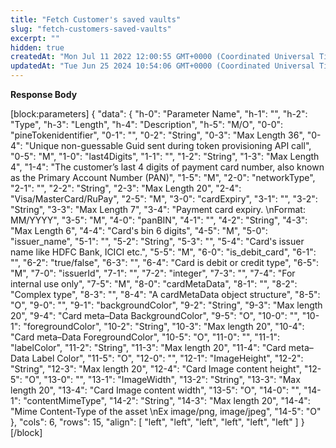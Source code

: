 ```yaml
---
title: "Fetch Customer's saved vaults"
slug: "fetch-customers-saved-vaults"
excerpt: ""
hidden: true
createdAt: "Mon Jul 11 2022 12:00:55 GMT+0000 (Coordinated Universal Time)"
updatedAt: "Tue Jun 25 2024 10:54:06 GMT+0000 (Coordinated Universal Time)"
---
```

**Response Body** 

[block:parameters]
{
  "data": {
    "h-0": "Parameter Name",
    "h-1": "",
    "h-2": "Type",
    "h-3": "Length",
    "h-4": "Description",
    "h-5": "M/O",
    "0-0": "pineTokenidentifier",
    "0-1": "",
    "0-2": "String",
    "0-3": "Max Length 36",
    "0-4": "Unique non-guessable Guid sent during token provisioning API call",
    "0-5": "M",
    "1-0": "last4Digits",
    "1-1": "",
    "1-2": "String",
    "1-3": "Max Length 4",
    "1-4": "The customer’s last 4 digits of payment card number, also known as the Primary Account Number (PAN)",
    "1-5": "M",
    "2-0": "networkType",
    "2-1": "",
    "2-2": "String",
    "2-3": "Max Length 20",
    "2-4": "Visa/MasterCard/RuPay",
    "2-5": "M",
    "3-0": "cardExpiry",
    "3-1": "",
    "3-2": "String",
    "3-3": "Max Length 7",
    "3-4": "Payment card expiry.  \nFormat: MM/YYYY",
    "3-5": "M",
    "4-0": "panBIN",
    "4-1": "",
    "4-2": "String",
    "4-3": "Max Length 6",
    "4-4": "Card's bin 6 digits",
    "4-5": "M",
    "5-0": "issuer_name",
    "5-1": "",
    "5-2": "String",
    "5-3": "",
    "5-4": "Card's issuer name like HDFC Bank, ICICI etc.",
    "5-5": "M",
    "6-0": "is_debit_card",
    "6-1": "",
    "6-2": "true/false",
    "6-3": "",
    "6-4": "Card is debit or credit type",
    "6-5": "M",
    "7-0": "issuerId",
    "7-1": "",
    "7-2": "integer",
    "7-3": "",
    "7-4": "For internal use only",
    "7-5": "M",
    "8-0": "cardMetaData",
    "8-1": "",
    "8-2": "Complex type",
    "8-3": "",
    "8-4": "A cardMetaData object structure",
    "8-5": "O",
    "9-0": "",
    "9-1": "backgroundColor",
    "9-2": "String",
    "9-3": "Max length 20",
    "9-4": "Card meta–Data BackgroundColor",
    "9-5": "O",
    "10-0": "",
    "10-1": "foregroundColor",
    "10-2": "String",
    "10-3": "Max length 20",
    "10-4": "Card meta–Data ForegroundColor",
    "10-5": "O",
    "11-0": "",
    "11-1": "labelColor",
    "11-2": "String",
    "11-3": "Max length 20",
    "11-4": "Card meta–Data Label Color",
    "11-5": "O",
    "12-0": "",
    "12-1": "ImageHeight",
    "12-2": "String",
    "12-3": "Max length 20",
    "12-4": "Card Image content height",
    "12-5": "O",
    "13-0": "",
    "13-1": "ImageWidth",
    "13-2": "String",
    "13-3": "Max length 20",
    "13-4": "Card Image content width",
    "13-5": "O",
    "14-0": "",
    "14-1": "contentMimeType",
    "14-2": "String",
    "14-3": "Max length 20",
    "14-4": "Mime Content-Type of the asset  \nEx image/png, image/jpeg",
    "14-5": "O"
  },
  "cols": 6,
  "rows": 15,
  "align": [
    "left",
    "left",
    "left",
    "left",
    "left",
    "left"
  ]
}
[/block]
